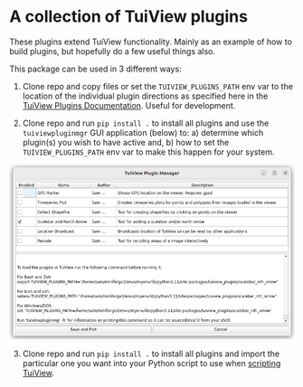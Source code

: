 # A collection of TuiView plugins #

These plugins extend TuiView functionality. Mainly as an example of how to build plugins, but hopefully do a few useful things also. 


This package can be used in 3 different ways:

1. Clone repo and copy files or set the `TUIVIEW_PLUGINS_PATH` env var to the location of the individual plugin directions as 
specified here in the [TuiView Plugins Documentation](https://github.com/ubarsc/tuiview/wiki/Plugins#installing-plugin-file). 
Useful for development. 

2. Clone repo and run `pip install .` to install all plugins and use the `tuiviewpluginmgr` GUI application (below)
to:
    a) determine which plugin(s) you wish to have active and,
    b) how to set the `TUIVIEW_PLUGINS_PATH` env var to make this happen for your system.

![tuiviewpluginmgr](pluginmgr.png)

3. Clone repo and run `pip install .` to install all plugins and import the particular one you want into your Python script
  to use when [scripting TuiView](https://github.com/ubarsc/tuiview/wiki/Saving-Images-From-Python).
